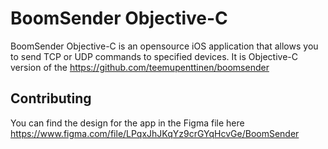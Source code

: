 # BoomSender Objective-C

BoomSender Objective-C is an opensource iOS application that allows you to send TCP or UDP commands to specified devices. 
It is Objective-C version of the https://github.com/teemupenttinen/boomsender

## Contributing

You can find the design for the app in the Figma file here https://www.figma.com/file/LPqxJhJKqYz9crGYqHcvGe/BoomSender

